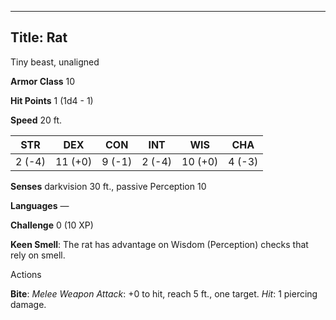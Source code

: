 -------------------------
Title: Rat
-------------------------


Tiny beast, unaligned

**Armor Class** 10

**Hit Points** 1 (1d4 - 1)

**Speed** 20 ft.

| STR    | DEX     | CON     | INT     | WIS     | CHA
|---------| -------- |--------- |--------- |---------| --------
| 2 (-4)   | 11 (+0)   | 9 (-1)   | 2 (-4)   | 10 (+0)   | 4 (-3)

**Senses** darkvision 30 ft., passive Perception 10

**Languages** —

**Challenge** 0 (10 XP)


**Keen Smell**: The rat has advantage on Wisdom (Perception) checks
that rely on smell.


Actions

**Bite**: *Melee Weapon Attack*: +0 to hit, reach 5 ft., one target.
*Hit*: 1 piercing damage.

